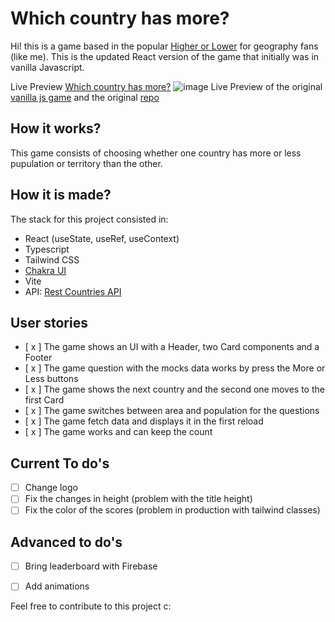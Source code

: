 # Which country has more?
Hi! this is a game based in the popular [Higher or Lower](http://www.higherlowergame.com) for geography fans (like me).
This is the updated React version of the game that initially was in vanilla Javascript.

Live Preview [Which country has more?](https://countries-population-react.vercel.app)
![image](https://user-images.githubusercontent.com/77643820/221383242-d2935c0a-0d7b-420b-8227-1cc3e80cf054.png)
Live Preview of the original [vanilla js game](https://countries-population-juanguerrero09.vercel.app) and the original [repo](https://github.com/JuanGuerrero09/countries-population)

## How it works?
This game consists of choosing whether one country has more or less pupulation or territory than the other.
## How it is made?
The stack for this project consisted in: 
- React (useState, useRef, useContext)
- Typescript
- Tailwind CSS
- [Chakra UI](https://chakra-ui.com)
- Vite
- API: [Rest Countries API](https://restcountries.com/)

## User stories

- [ x ] The game shows an UI with a Header, two Card components and a Footer
- [ x ] The game question with the mocks data works by press the More or Less buttons
- [ x ] The game shows the next country and the second one moves to the first Card
- [ x ] The game switches between area and population for the questions
- [ x ] The game fetch data and displays it in the first reload
- [ x ] The game works and can keep the count

## Current To do's

- [ ] Change logo
- [ ] Fix the changes in height (problem with the title height)
- [ ] Fix the color of the scores (problem in production with tailwind classes)

## Advanced to do's

- [ ] Bring leaderboard with Firebase
- [ ] Add animations




Feel free to contribute to this project c:
